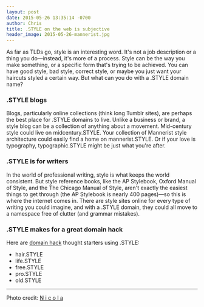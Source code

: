 ```yaml
---
layout: post
date: 2015-05-26 13:35:14 -0700
author: Chris
title: .STYLE on the web is subjective
header_image: 2015-05-26-mannerist.jpg
---
```


<!-- excerpt -->

As far as TLDs go, style is an interesting word. It's not a job description or a thing you do—instead, it's more of a process. Style can be the way you make something, or a specific form that's trying to be achieved. You can have good style, bad style, correct style, or maybe you just want your haircuts styled a certain way. But what can you do with a .STYLE domain name?

<!-- /excerpt -->

### .STYLE blogs

Blogs, particularly online collections (think long Tumblr sites), are perhaps the best place for .STYLE domains to live. Unlike a business or brand, a style blog can be a collection of anything about a movement. Mid-century style could live on midcentury.STYLE. Your collection of Mannerist style architecture could easily find a home on mannerist.STYLE. Or if your love is typography, typographic.STYLE might be just what you're after.

### .STYLE is for writers

In the world of professional writing, style is what keeps the world consistent. But style reference books, like the AP Stylebook, Oxford Manual of Style, and the The Chicago Manual of Style, aren't exactly the easiest things to get through (the AP Stylebook is nearly 400 pages)—so this is where the internet comes in. There are style sites online for every type of writing you could imagine, and with a .STYLE domain, they could all move to a namespace free of clutter (and grammar mistakes). 

### .STYLE makes for a great domain hack

Here are [domain hack](https://iwantmyname.com/blog/2015/04/everything-you-need-to-know-about-domain-hacks.html) thought starters using .STYLE:

+ hair.STYLE
+ life.STYLE
+ free.STYLE
+ pro.STYLE
+ old.STYLE

***

Photo credit: [N i c o l a](https://www.flickr.com/photos/15216811@N06/5509031671/in/photolist-4chykp-8ZwLv8-fRURPy-9oPebF-azNvT8-9gZ5Nt-bDjQfK-6vMUSN-6vKWK9-6vPxGe-6vNuq2-6vMjPr-6vRBTh-dZctDF-gd18ym-gd1Cqr-gcZQBz-bDjkZg-5pXY4G-6vSfFz-bqpuNm-6vYRRV-bqpySb-bqpwds-4mABp-4JFyw-4JFQ9-4JSxX-jUTUJy-bDjoX8-5pTyhu-6vTDTw-owbsut-our1Hq-8QAb2-fuWrYf-fEWwtR-6R32uT-8qtoR3-fEVaj8-9h3dwf-nj34gy-6vYXBF-6w3QVG-6vHsip-9gZ5YF-2mHVF-2mJbv-fEVQNZ-fEVPTM)
